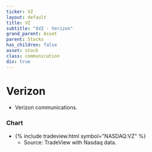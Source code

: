 ```yaml
---
ticker: VZ
layout: default
title: VZ
subtitle: "$VZ - Verizon"
grand_parent: Asset
parent: Stocks
has_children: false
asset: stock
class: communication
div: true
---
```

# Verizon
- Verizon communications.

### Chart
- {% include tradeview.html symbol="NASDAQ:VZ" %}
	- Source: TradeView with Nasdaq data.